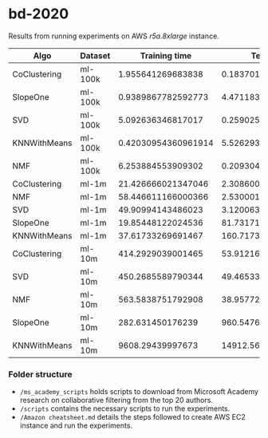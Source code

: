 # bd-2020

Results from running experiments on AWS _r5a.8xlarge_ instance.

| Algo | Dataset | Training time | Test time | RMSE | MAE | RAM | Model Size |
| -- | -- | -- | -- | -- | -- | -- | -- |
| CoClustering | ml-100k | 1.955641269683838 | 0.1837012767791748 | 0.9550645261504924 | 0.7449812522214704 | 90.019531 | 2256797 |
| SlopeOne | ml-100k | 0.9389867782592773 | 4.4711833000183105 | 0.9447486605123611 | 0.7430336129399521 | 138.843750 | 46114388 |
| SVD | ml-100k | 5.092636346817017 | 0.25902581214904785 | 0.9321591365331894 | 0.7356040504042235 | 91.062500 | 4307484 |
| KNNWithMeans | ml-100k | 0.42030954360961914 | 5.526293516159058 | 0.950457897821928 | 0.7494651191927144 | 104.800781 | 9337959 |
| NMF | ml-100k | 6.253884553909302 | 0.2093040943145752 | 0.9641925086154151 | 0.7573770943107908 | 89.757812 | 2548961 |
| CoClustering | ml-1m | 21.426666021347046 | 2.308600664138794 | 0.9153729503582024 | 0.7168927866316639 | 562.562500 | 22484449 |
| NMF | ml-1m | 58.446611166000366 | 2.530001163482666 | 0.9187510594022205 | 0.7253792304282503 | 528.507812 | 23594512 |
| SVD | ml-1m | 49.90994143486023 | 3.120063066482544 | 0.8763312135100455 | 0.6874700151875013 | 534.011719 | 30189303 |
| SlopeOne | ml-1m | 19.85448122024536 | 81.73171925544739 | 0.9060160565005665 | 0.7137224148434379 | 804.812500 | 239174183 |
| KNNWithMeans | ml-1m | 37.61733269691467 | 160.71730995178223 | 0.9308032905574254 | 0.7400067399138612 | 1073.222656 | 314243157 |
| CoClustering | ml-10m | 414.2929039001465 | 53.91216325759888 | 0.8809812225592039 | 0.6891035963909249 | 4932.164062 | 225601517 |
| SVD | ml-10m | 450.2685589790344 | 49.465338945388794 | 0.7982880315254269 | 0.6124602385900688 | 4863.898438 | 289241932 |
| NMF | ml-10m | 563.5838751792908 | 38.9577260017395 | 0.8726220569040536 | 0.6739510294148185 | 4824.046875 | 234510024 |
| SlopeOne | ml-10m | 282.631450176239 | 960.5476722717285 | 0.8613003700280069 | 0.6644025215172525 | 7305.761719 | 2038868706 |
| KNNWithMeans | ml-10m | 9608.29439997673 | 14912.566499948502 | 0.8881 | 0.6907 | 105964.964844 |  |

### Folder structure

- `/ms_academy_scripts` holds scripts to download from Microsoft Academy research on collaborative filtering from the top 20 authors.
- `/scripts` contains the necessary scripts to run the experiments.
- `/Amazon cheatsheet.md` details the steps followed to create AWS EC2 instance and run the experiments.
